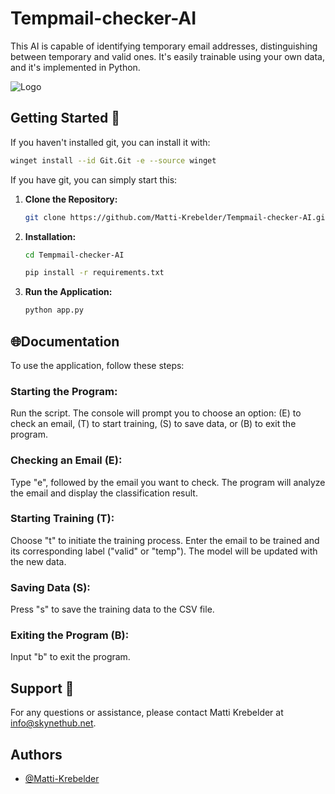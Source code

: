 
# Tempmail-checker-AI

This AI is capable of identifying temporary email addresses, distinguishing between temporary and valid ones. It's easily trainable using your own data, and it's implemented in Python.


![Logo](https://skynethub.net/Tempmail-checker-AI.png)


## Getting Started 🚀
If you haven't installed git, you can install it with:
   ```bash
   winget install --id Git.Git -e --source winget
   ```
If you have git, you can simply start this:
1. **Clone the Repository:**
   ```bash
   git clone https://github.com/Matti-Krebelder/Tempmail-checker-AI.git
   ```

2. **Installation:**
   ```bash
   cd Tempmail-checker-AI
   ```
   ```bash
   pip install -r requirements.txt
   ```

3. **Run the Application:**
   ```bash
   python app.py
   ```
    
## 🌐Documentation


To use the application, follow these steps:

### Starting the Program: 

Run the script. The console will prompt you to choose an option: (E) to check an email, (T) to start training, (S) to save data, or (B) to exit the program.

### Checking an Email (E):

   Type "e", followed by the email you want to check. The program will analyze the email and display the classification result.

### Starting Training (T):

   Choose "t" to initiate the training process. Enter the email to be trained and its corresponding label ("valid" or "temp"). The model will be updated with the new data.

### Saving Data (S):

   Press "s" to save the training data to the CSV file.

### Exiting the Program (B):

   Input "b" to exit the program.

## Support 📧

   For any questions or assistance, please contact Matti Krebelder at [info@skynethub.net](mailto:info@skynethub.net).

## Authors

- [@Matti-Krebelder](https://github.com/Matti-Krebelder/)

